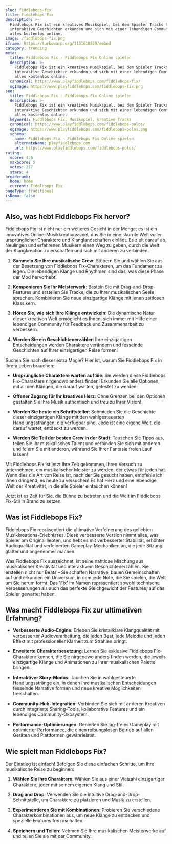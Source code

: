 ```yaml
---
slug: fiddlebops-fix
title: Fiddlebops Fix
description: >-
  Fiddlebops Fix ist ein kreatives Musikspiel, bei dem Spieler Tracks komponieren,
  interaktive Geschichten erkunden und sich mit einer lebendigen Community auseinandersetzen,
  alles kostenlos online.
image: /fiddlebops-fix.png
iframe: https://turbowarp.org/1131610529/embed
category: trending
meta:
  title: Fiddlebops Fix - Fiddlebops Fix Online spielen
  description: >-
    Fiddlebops Fix ist ein kreatives Musikspiel, bei dem Spieler Tracks komponieren,
    interaktive Geschichten erkunden und sich mit einer lebendigen Community auseinandersetzen,
    alles kostenlos online.
  canonical: https://www.playfiddlebops.com/fiddlebops-fix/
  ogImage: https://www.playfiddlebops.com/fiddlebops-fix.png
seo:
  title: Fiddlebops Fix - Fiddlebops Fix Online spielen
  description: >-
    Fiddlebops Fix ist ein kreatives Musikspiel, bei dem Spieler Tracks komponieren,
    interaktive Geschichten erkunden und sich mit einer lebendigen Community auseinandersetzen,
    alles kostenlos online.
  keywords: Fiddlebops Fix, Musikspiel, kreative Tracks
  canonical: https://www.playfiddlebops.com/fiddlebops-polos/
  ogImage: https://www.playfiddlebops.com/fiddlebops-polos.png
  schema:
    name: Fiddlebops Fix - Fiddlebops Fix Online spielen
    alternateName: playfiddlebops.com
    url: https://www.playfiddlebops.com/fiddlebops-polos/
rating:
  score: 4.6
  maxScore: 5
  votes: 217
  stars: 4
breadcrumb:
  home: home
  current: Fiddlebops Fix
pageType: traditional
isDemo: false
---
```


## Also, was hebt Fiddlebops Fix hervor?

Fiddlebops Fix ist nicht nur ein weiteres Gesicht in der Menge; es ist ein innovatives Online-Musikkreationsspiel, das Sie in eine skurrile Welt voller ursprünglicher Charaktere und Klanglandschaften einlädt. Es zielt darauf ab, Neulingen und erfahrenen Musikern einen Weg zu geben, durch die Welt der Klangkreation zu erschaffen und sich mit anderen zu verbinden.

1. **Sammeln Sie Ihre musikalische Crew**: Stöbern Sie und wählen Sie aus der Besetzung von Fiddlebops Fix-Charakteren, um das Fundament zu legen. Die lebendigen Klänge und Rhythmen sind das, was diese Phase der Mod hervorhebt!

1. **Komponieren Sie Ihr Meisterwerk**: Basteln Sie mit Drag-and-Drop-Features und erstellen Sie Tracks, die zu Ihrer musikalischen Seele sprechen. Kombinieren Sie neue einzigartige Klänge mit jenen zeitlosen Klassikern.

1. **Hören Sie, wie sich Ihre Klänge entwickeln**: Die dynamische Natur dieser kreativen Welt ermöglicht es Ihnen, sich immer mit Hilfe einer lebendigen Community für Feedback und Zusammenarbeit zu verbessern.

1. **Werden Sie ein Geschichtenerzähler**: Ihre einzigartigen Entscheidungen werden Charaktere verändern und fesselnde Geschichten auf Ihrer einzigartigen Reise formen!

Suchen Sie nach dieser extra Magie? Hier ist, warum Sie Fiddlebops Fix in Ihrem Leben brauchen:

- **Ursprüngliche Charaktere warten auf Sie**: Sie werden diese Fiddlebops Fix-Charaktere nirgendwo anders finden! Erkunden Sie alle Optionen, mit all den Klängen, die darauf warten, getestet zu werden!

- **Offener Zugang für Ihr kreatives Herz**: Ohne Grenzen bei den Optionen gestalten Sie Ihre Musik authentisch und treu zu Ihrer Vision!

- **Werden Sie heute ein Schriftsteller**: Schmieden Sie die Geschichte dieser einzigartigen Klänge mit den wahlgesteuerten Handlungssträngen, die verfügbar sind. Jede ist eine eigene Welt, die darauf wartet, entdeckt zu werden.

- **Werden Sie Teil der besten Crew in der Stadt**: Tauschen Sie Tipps aus, teilen Sie Ihr musikalisches Talent und verbinden Sie sich mit anderen und feiern Sie mit anderen, während Sie Ihrer Fantasie freien Lauf lassen!

Mit Fiddlebops Fix ist jetzt Ihre Zeit gekommen, Ihren Versuch zu unternehmen, ein musikalischer Meister zu werden, der etwas für jeden hat. Wenn dies die Art von Reise ist, nach der Sie gesucht haben, empfehle ich Ihnen dringend, es heute zu versuchen! Es hat Herz und eine lebendige Welt der Kreativität, in die alle Spieler eintauchen können!

Jetzt ist es Zeit für Sie, die Bühne zu betreten und die Welt im Fiddlebops Fix-Stil in Brand zu setzen.

## Was ist Fiddlebops Fix?

Fiddlebops Fix repräsentiert die ultimative Verfeinerung des geliebten Musikkreations-Erlebnisses. Diese verbesserte Version nimmt alles, was Spieler am Original liebten, und hebt es mit verbesserter Stabilität, erhöhter Audioqualität und verfeinerten Gameplay-Mechaniken an, die jede Sitzung glatter und angenehmer machen.

Was Fiddlebops Fix auszeichnet, ist seine nahtlose Mischung aus musikalischer Kreativität und interaktivem Geschichtenerzählen. Sie erstellen nicht nur Beats – Sie schaffen Narrative, bauen Gemeinschaften auf und erkunden ein Universum, in dem jede Note, die Sie spielen, die Welt um Sie herum formt. Das 'Fix' im Namen repräsentiert sowohl technische Verbesserungen als auch das perfekte Gleichgewicht der Features, auf das Spieler gewartet haben.

## Was macht Fiddlebops Fix zur ultimativen Erfahrung?

- **Verbesserte Audio-Engine**: Erleben Sie kristallklare Klangqualität mit verbesserter Audioverarbeitung, die jeden Beat, jede Melodie und jeden Effekt mit professioneller Klarheit zum Strahlen bringt.

- **Erweiterte Charakterbesetzung**: Lernen Sie exklusive Fiddlebops Fix-Charaktere kennen, die Sie nirgendwo anders finden werden, die jeweils einzigartige Klänge und Animationen zu Ihrer musikalischen Palette bringen.

- **Interaktiver Story-Modus**: Tauchen Sie in wahlgesteuerte Handlungsstränge ein, in denen Ihre musikalischen Entscheidungen fesselnde Narrative formen und neue kreative Möglichkeiten freischalten.

- **Community-Hub-Integration**: Verbinden Sie sich mit anderen Kreativen durch integrierte Sharing-Tools, kollaborative Features und ein lebendiges Community-Ökosystem.

- **Performance-Optimierungen**: Genießen Sie lag-freies Gameplay mit optimierter Performance, die einen reibungslosen Betrieb auf allen Geräten und Plattformen gewährleistet.

## Wie spielt man Fiddlebops Fix?

Der Einstieg ist einfach! Befolgen Sie diese einfachen Schritte, um Ihre musikalische Reise zu beginnen:

1. **Wählen Sie Ihre Charaktere**: Wählen Sie aus einer Vielzahl einzigartiger Charaktere, jeder mit seinem eigenen Klang und Stil.

1. **Drag and Drop**: Verwenden Sie die intuitive Drag-and-Drop-Schnittstelle, um Charaktere zu platzieren und Musik zu erstellen.

1. **Experimentieren Sie mit Kombinationen**: Probieren Sie verschiedene Charakterkombinationen aus, um neue Klänge zu entdecken und spezielle Features freizuschalten.

1. **Speichern und Teilen**: Nehmen Sie Ihre musikalischen Meisterwerke auf und teilen Sie sie mit der Community.